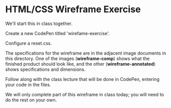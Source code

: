 # HTML/CSS Wireframe Exercise

We'll start this in class together.

Create a new CodePen titled 'wirefame-exercise'.

Configure a reset.css.

The specifications for the wireframe are in the adjacent image documents in this directory. One of the images (**wireframe-comp**) shows what the finished product should look like, and the other (**wireframe-annotated**) shows specifications and dimensions.

Follow along with the class lecture that will be done in CodePen, entering your code in the files.

We will only complete part of this wireframe in class today; you will need to do the rest on your own.
